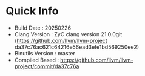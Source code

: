 # Quick Info
* Build Date : 20250226
* Clang Version : ZyC clang version 21.0.0git (https://github.com/llvm/llvm-project da37c76ac621c64216e56ead3efe1bd569250ee2)
* Binutils Version : master
* Compiled Based : https://github.com/llvm/llvm-project/commit/da37c76a

